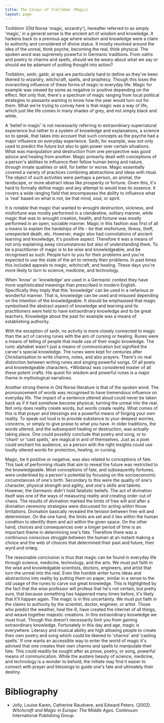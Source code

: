 ```yaml
---
title: The Colour of Trolldómr (Magic)
layout: page
---
```


Trolldómr (Old Norse 'magic, wizardry'), hereafter referred to as simply
'magic,' in a general sense is the ancient art of wisdom and knowledge. It
harkens back to a previous age where wisdom and knowledge were a claim to
authority and considered of divine status. It mostly revolved around the idea
of the unreal, think psyche, becoming the real, think physical. The spoken word
was supremely powerful in Germanic traditions. From oaths and poetry to charms
and spells, should we be weary about what we say or should we be adamant of
putting thought into action?

Trolldómr, seiðr, galdr, at spá are particularly hard to define as they've been
likened to wizardry, witchcraft, spells, and prophecy. Though this loses the
overarching influence of these forms of magic in everyday life. Magic for
example was viewed by some as negative or positive depending on the effect. Not
only that, there's a spectrum of magic ranging from local political strategies
to peasants wanting to know how the year would turn out for them. What we're
trying to convey here is that magic was a way of life, which just like life
comes in many shades of grey, and not simply black and white.

A 'belief in magic' is not necessarily referring to extraordinary supernatural
experience but rather to a system of knowledge and explanations, a science so
to speak, that takes into account that such concepts as the psyche had a major
influence on everyday experience. Seiðr, for example, was not only used to
predict the future but also to gain power over certain situations. What was
manipulation and destruction from one perspective was good advice and healing
from another. Magic primarily dealt with conceptions of a person's abilities to
influence their fellow human being and nature, through innate qualities or
skill, for better or worse. Magic essentially covered a variety of practices
combining abstractions and ideas with ritual. The object of such activities
were perhaps a person, an animal, the landscape, or more abstract ideas like
prosperity or fortune. Given this, it's hard to formally define magic and any
attempt to would lose its essence. It covers a wide ranging field that
encompasses the ability to influence what is 'real' based on what is not, be
that mind, soul, or spirit.

It is notable that magic that wanted to wrought destruction, sickness, and
misfortune was mostly performed in a clandestine, solitary manner, while magic
that was to wrought creation, health, and fortune was mostly performed in an
open, sociable manner. Magic in this fashion was first of all a means to
explain the hardships of life - be that misfortune, illness, theft, unexpected
death, etc. However, magic also had connotations of ancient learning and
knowledge, it's positive aspect. Therefore it was a means of not only
explaining away circumstances but also of understanding them. To be a
practitioner of magic is to be wise and knowledgeable, and be recognised as
such. People turn to you for their problems and you're expected to use the
state of the art to remedy their problems. In past times this included appeals
to magic, witchcraft, and healing. These days you're more likely to turn to
science, medicine, and technology.

When 'know' or 'knowledge' are used in a Germanic context they have more
sophisticated meanings than prescribed in modern English. Specifically they
imply that this 'knowledge' can be used in a nefarious or wonderful manner.
That is, knowledge can be used and misused depending on the intention of the
knowledgeable. It should be emphasised that magic symbolised the abstract
aspect of knowledge and learning and its practitioners were held to have
extraordinary knowledge and to be great teachers. Knowledge about the past for
example was a means of establishing authority.

With the exception of seiðr, no activity is more closely connected to magic
than the act of carving runes with the aim of cursing or healing. Runes were a
means of telling of people that made use of their magic knowledge. The runic
alphabet wasn't just a means of communication but signified the carver's
special knowledge. The runes were kept for centuries after Christianisation to
write charms, notes, and also prayers. There's no real distinction between
writing runes and singing powerful songs. Of all poets and knowledgeable
characters, *Wōdanaz was considered master of all these potent crafts. His
quest for wisdom and powerful runes is a major theme in mythological
narratives.

Another strong theme in Old Norse literature is that of the spoken word. The
pronouncement of words was recognised to have tremendous influence on everyday
life. The impact of a sentence uttered aloud could never be taken back as if it
had somehow become physical, turning the unreal into the real. Not only does
reality create words, but words create reality. What comes of this is that
prayer and blessings are a powerful means of forging your own reality. To speak
out loud is to provide substance to your deepest worries, concerns, or simply
to give praise to what you have. In older traditions, the words uttered, and
the subsequent healing or destruction, was actually taking place. One could
possibly conclude that poetry and song, or to 'chant' or 'cast spells,' are
magical in and of themselves. Just as a poet could enchant his audience, so a
person with the right insights could use loudly uttered words for protection,
healing, or cursing.

Magic, be it positive or negative, was also related to conceptions of fate.
This task of performing rituals that aim to reveal the future was restricted to
the knowledgeable. Most conceptions of fate, and subsequently fortunes, were
underlined by a person's potential by focusing on the socioeconomic
circumstances of one's birth. Secondary to this were the quality of one's
character, physical strength and agility, and one's skills and talents.
However, the Germanic didn't hold fatalistic beliefs. The act of divination
itself was one of the ways of measuring reality and creating order out of
chaos. The results of divination marked the limits of free will and after a
divination ceremony strategies were discussed for acting within those
limitations. Divination basically revealed the tension between free will and
determinism. On the one hand, the limits are set and it lies within the human
condition to identify them and act within the given space. On the other hand,
choices and consequences over a longer period of time is an important theme in
determining one's fate. Therefore there was a continuous conscious struggle
between the human at an instant making a choice and the web of choices that
determined their past and future, their wyrd and orlæg.

The reasonable conclusion is thus that magic can be found in everyday life
through science, medicine, technology, and the arts. We must put faith in the
wise and knowledgable scientists, doctors, engineers, and artist that turn the
unreal into the real. Even the humble writer turns ideas and abstractions into
reality by putting them on paper, similar in a sense to the old usage of the
runes to carve out great knowledge. This is highlighted by the fact that the
wise professor will profess that he's not certain, but pretty sure, that
because something has happened many times before, it's likely that it'll happen
again. The magic is in this uncertainty. We must put faith in the claims to
authority by the scientist, doctor, engineer, or artist. Those who predict the
weather, heal the ill, have created the internet of all things, and weave
together majestic creations. In this extraordinary knowledge we must trust.
Though this doesn't necessarily limit you from gaining extraordinary knowledge.
Fortunately in this day and age, magic is everywhere. Literacy and musical
ability are high allowing people to create their own poetry and song which
could be likened to 'charms' and 'casting spells.' If one wants an accessible
way to enter the world of magic it's advised that one creates their own charms
and spells to manipulate their fate. This could readily be sought after as
prose, poetry, or song, powerful means of communication. While the austere
beauty of science, medicine, and technology is a wonder to behold, the initiate
may find it easier to connect with prayer and blessings to guide one's fate and
ultimately their destiny.

# Bibliography
* Jolly, Louise Karen, Catherine Raudvere, and Edward Peters. (2002).
  _Witchcraft and Magic in Europe: The Middle Ages._ Continuum International
  Publishing Group.
